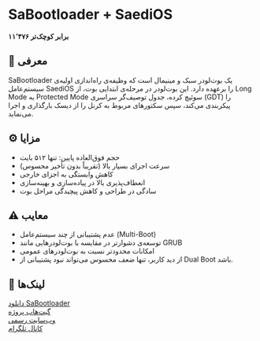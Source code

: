 # SaBootloader + SaediOS
**۱۱٬۴۷۶ برابر کوچک‌تر**

## 🧩 معرفی
SaBootloader یک بوت‌لودر سبک و مینیمال است که وظیفه‌ی راه‌اندازی اولیه‌ی سیستم‌عامل SaediOS را برعهده دارد. این بوت‌لودر در مرحله‌ی ابتدایی بوت، از Long Mode به Protected Mode سوئیچ کرده، جدول توصیف‌گر سراسری (GDT) را پیکربندی می‌کند، سپس سکتورهای مربوط به کرنل را از دیسک بارگذاری و اجرا می‌نماید.

## ⚙️ مزایا
- حجم فوق‌العاده پایین: تنها ۵۱۲ بایت
- سرعت اجرای بسیار بالا (تقریباً بدون تأخیر محسوس)
- کاهش وابستگی به اجزای خارجی
- انعطاف‌پذیری بالا در پیاده‌سازی و بهینه‌سازی
- سادگی در طراحی و کاهش پیچیدگی مراحل بوت

## ⚠️ معایب
- عدم پشتیبانی از چند سیستم‌عامل (Multi-Boot)
- توسعه‌ی دشوارتر در مقایسه با بوت‌لودرهایی مانند GRUB
- امکانات محدودتر نسبت به بوت‌لودرهای عمومی
- از دید کاربر، تنها ضعف محسوس می‌تواند نبود پشتیبانی از Dual Boot باشد.

## 🔗 لینک‌ها
[دانلود SaBootloader](#)  
[گیت‌هاب پروژه](#)  
[وب‌سایت رسمی](https://saedi.zya.me)  
[کانال تلگرام](https://t.me/tel_sabootloader)
